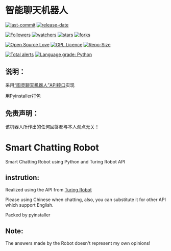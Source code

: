 # 智能聊天机器人

[![last-commit](https://img.shields.io/github/last-commit/HollowMan6/Smart-Chatting-Robot)](../../graphs/commit-activity)
[![release-date](https://img.shields.io/github/release-date/HollowMan6/Smart-Chatting-Robot)](../../releases)

[![Followers](https://img.shields.io/github/followers/HollowMan6?style=social)](https://github.com/HollowMan6?tab=followers)
[![watchers](https://img.shields.io/github/watchers/HollowMan6/Smart-Chatting-Robot?style=social)](../../watchers)
[![stars](https://img.shields.io/github/stars/HollowMan6/Smart-Chatting-Robot?style=social)](../../stargazers)
[![forks](https://img.shields.io/github/forks/HollowMan6/Smart-Chatting-Robot?style=social)](../../network/members)

[![Open Source Love](https://badges.frapsoft.com/os/v1/open-source.svg?v=103)](https://hollowman6.github.io/fund.html)
[![GPL Licence](https://badges.frapsoft.com/os/gpl/gpl.svg?v=103)](https://opensource.org/licenses/GPL-3.0/)
[![Repo-Size](https://img.shields.io/github/repo-size/HollowMan6/Smart-Chatting-Robot.svg)](../../archive/master.zip)

[![Total alerts](https://img.shields.io/lgtm/alerts/g/HollowMan6/Smart-Chatting-Robot.svg?logo=lgtm&logoWidth=18)](https://lgtm.com/projects/g/HollowMan6/Smart-Chatting-Robot/alerts/)
[![Language grade: Python](https://img.shields.io/lgtm/grade/python/g/HollowMan6/Smart-Chatting-Robot.svg?logo=lgtm&logoWidth=18)](https://lgtm.com/projects/g/HollowMan6/Smart-Chatting-Robot/context:python)

## 说明：

   采用[“图灵聊天机器人”API接口](http://www.turingapi.com/)实现 

   用Pyinstaller打包

## 免责声明：

   该机器人所作出的任何回答都与本人观点无关！

# Smart Chatting Robot

Smart Chatting Robot using Python and Turing Robot API

## instrution: 

   Realized using the API from [Turing Robot](http://www.turingapi.com/)

   Please using Chinese when chatting, also, you can substitute it for other API which support English.

   Packed by pyinstaller

## Note: 

   The answers made by the Robot doesn't represent my own opinions!
